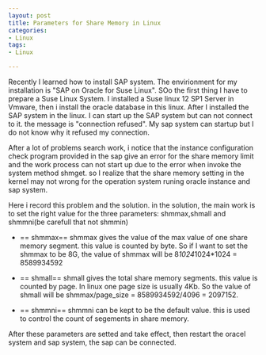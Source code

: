 ```yaml
---
layout: post
title: Parameters for Share Memory in Linux
categories:
- Linux
tags:
- Linux

---
```

Recently I learned how to install SAP system. The envirionment for my installation is "SAP on Oracle for Suse Linux". SOo the first thing I have to prepare a Suse Linux System. I installed a Suse linux 12 SP1 Server in Vmware, then i install the oracle database in this linux. After I installed the SAP system in the linux. I can start up the SAP system but can not connect to it. the message is "connection refused". My sap system can startup but I do not know why it refused my connection.

After a lot of problems search work, i notice that the instance configuration check program provided in the sap give an error for the share memory limit and the work process can not start up due to the error when invoke the system method shmget. so I realize that the share memory setting in the kernel may not wrong for the operation system runing oracle instance and sap system.

Here i record this problem and the solution. in the solution, the main work is to set the right value for the three parameters: shmmax,shmall and shmmni(be carefull that not shmmin)

- == shmmax==
	shmmax gives the value of the max value of one share memory segment. this value is counted by byte. So if I want to set the shmmax to be 8G, the value of shmmax will be 8*1024*1024*1024 = 8589934592
    
- == shmall== 
	shmall gives the total share memory segments. this value is counted by page. In linux one page size is usually 4Kb. So the value of shmall will be shmmax/page_size = 8589934592/4096 = 2097152.

- == shmmni== 
	shmmni can be kept to be the default value. this is used to control the count of segements in share memory.

After these parameters are setted and take effect,  then restart the oracel system and sap system, the sap can be connected.